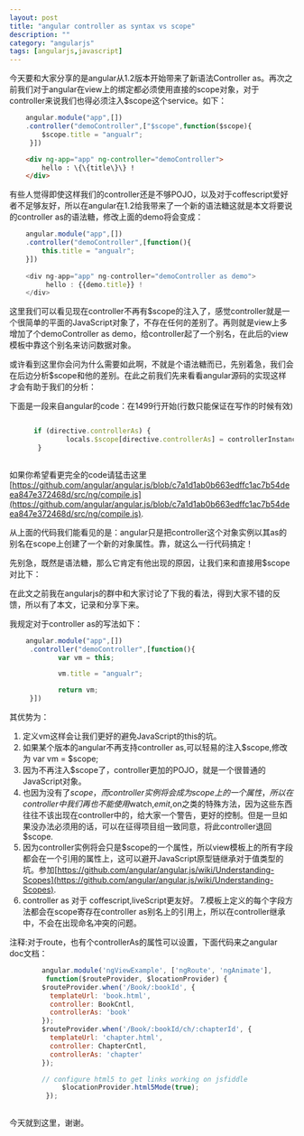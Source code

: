 ```yaml
---
layout: post
title: "angular controller as syntax vs scope"
description: ""
category: "angularjs"
tags: [angularjs,javascript]
---
```

今天要和大家分享的是angular从1.2版本开始带来了新语法Controller as。再次之前我们对于angular在view上的绑定都必须使用直接的scope对象，对于controller来说我们也得必须注入$scope这个service。如下：

```js
	angular.module("app",[])
  	.controller("demoController",["$scope",function($scope){
    	$scope.title = "angualr";
 	 }])
```
```html 	
 	<div ng-app="app" ng-controller="demoController">
      	hello : \{\{title\}\} !
    </div>
```

有些人觉得即使这样我们的controller还是不够POJO，以及对于coffescript爱好者不足够友好，所以在angular在1.2给我带来了一个新的语法糖这就是本文将要说的controller as的语法糖，修改上面的demo将会变成：

```js
	angular.module("app",[])
  	.controller("demoController",[function(){
    	this.title = "angualr";
  	}])
  	
  	<div ng-app="app" ng-controller="demoController as demo">
   		 hello : {{demo.title}} !
  	</div>
```

这里我们可以看见现在controller不再有$scope的注入了，感觉controller就是一个很简单的平面的JavaScript对象了，不存在任何的差别了。再则就是view上多增加了个demoController as demo，给controller起了一个别名，在此后的view模板中靠这个别名来访问数据对象。

或许看到这里你会问为什么需要如此啊，不就是个语法糖而已，先别着急，我们会在后边分析$scope和他的差别。在此之前我们先来看看angular源码的实现这样才会有助于我们的分析：

下面是一段来自angular的code：在1499行开始(行数只能保证在写作的时候有效)

```js

	  if (directive.controllerAs) {
              locals.$scope[directive.controllerAs] = controllerInstance;
       }
       
```

如果你希望看更完全的code请猛击这里[https://github.com/angular/angular.js/blob/c7a1d1ab0b663edffc1ac7b54deea847e372468d/src/ng/compile.js](https://github.com/angular/angular.js/blob/c7a1d1ab0b663edffc1ac7b54deea847e372468d/src/ng/compile.js).

从上面的代码我们能看见的是：angular只是把controller这个对象实例以其as的别名在scope上创建了一个新的对象属性。靠，就这么一行代码搞定！

先别急，既然是语法糖，那么它肯定有他出现的原因，让我们来和直接用$scope对比下：

在此文之前我在angularjs的群中和大家讨论了下我的看法，得到大家不错的反馈，所以有了本文，记录和分享下来。

我规定对于controller as的写法如下：

```js
    angular.module("app",[])
     .controller("demoController",[function(){
            var vm = this;

            vm.title = "angualr";

            return vm;
     }])
```    
     
其优势为：

1. 定义vm这样会让我们更好的避免JavaScript的this的坑。
2. 如果某个版本的angular不再支持controller as,可以轻易的注入$scope,修改为 var vm = $scope;
3. 因为不再注入$scope了，controller更加的POJO，就是一个很普通的JavaScript对象。
4. 也因为没有了$scope，而controller实例将会成为scope上的一个属性，所以在controller中我们再也不能使用$watch,$emit,$on之类的特殊方法，因为这些东西往往不该出现在controller中的，给大家一个警告，更好的控制。但是一旦如果没办法必须用的话，可以在征得项目组一致同意，将此controller退回$scope.
5. 因为controller实例将会只是$scope的一个属性，所以view模板上的所有字段都会在一个引用的属性上，这可以避开JavaScript原型链继承对于值类型的坑。参加[https://github.com/angular/angular.js/wiki/Understanding-Scopes](https://github.com/angular/angular.js/wiki/Understanding-Scopes).
6. controller as 对于 coffescript,liveScript更友好。
7.模板上定义的每个字段方法都会在scope寄存在controller as别名上的引用上，所以在controller继承中，不会在出现命名冲突的问题。

注释:对于route，也有个controllerAs的属性可以设置，下面代码来之angular doc文档：
	
```js
	 	angular.module('ngViewExample', ['ngRoute', 'ngAnimate'],
     	 function($routeProvider, $locationProvider) {
        $routeProvider.when('/Book/:bookId', {
          templateUrl: 'book.html',
          controller: BookCntl,
          controllerAs: 'book'
        });
        $routeProvider.when('/Book/:bookId/ch/:chapterId', {
          templateUrl: 'chapter.html',
          controller: ChapterCntl,
          controllerAs: 'chapter'
        });

        // configure html5 to get links working on jsfiddle
       		 $locationProvider.html5Mode(true);
   		 });
    
```
今天就到这里，谢谢。 




